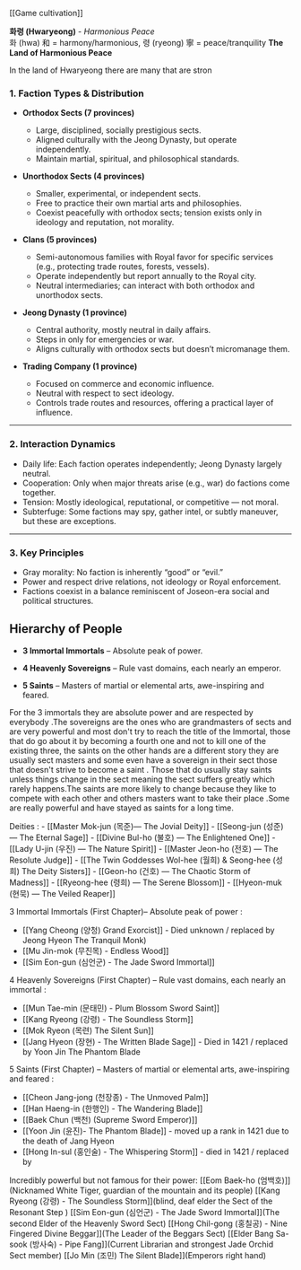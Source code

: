 [[Game cultivation]]

**화령 (Hwaryeong)** - _Harmonious Peace_  
화 (hwa) 和 = harmony/harmonious, 령 (ryeong) 寧 = peace/tranquility
**The Land of Harmonious Peace**

In the land of Hwaryeong there are many  that are stron
### **1. Faction Types & Distribution**

- **Orthodox Sects (7 provinces)**
    - Large, disciplined, socially prestigious sects.
    - Aligned culturally with the Jeong Dynasty, but operate independently.
    - Maintain martial, spiritual, and philosophical standards.

- **Unorthodox Sects (4 provinces)**
    - Smaller, experimental, or independent sects.
    - Free to practice their own martial arts and philosophies.
    - Coexist peacefully with orthodox sects; tension exists only in ideology and reputation, not morality.

- **Clans (5 provinces)**
    - Semi-autonomous families with Royal favor for specific services (e.g., protecting trade routes, forests, vessels).
    - Operate independently but report annually to the Royal city.
    - Neutral intermediaries; can interact with both orthodox and unorthodox sects.

- **Jeong Dynasty (1 province)**
    - Central authority, mostly neutral in daily affairs.
    - Steps in only for emergencies or war.
    - Aligns culturally with orthodox sects but doesn’t micromanage them.

- **Trading Company (1 province)**
    - Focused on commerce and economic influence.
    - Neutral with respect to sect ideology.
    - Controls trade routes and resources, offering a practical layer of influence.

---
### **2. Interaction Dynamics**
- Daily life: Each faction operates independently; Jeong Dynasty largely neutral.
- Cooperation: Only when major threats arise (e.g., war) do factions come together.
- Tension: Mostly ideological, reputational, or competitive — not moral.
- Subterfuge: Some factions may spy, gather intel, or subtly maneuver, but these are exceptions.

---
### **3. Key Principles**
- Gray morality: No faction is inherently “good” or “evil.”
- Power and respect drive relations, not ideology or Royal enforcement.
- Factions coexist in a balance reminiscent of Joseon-era social and political structures.

## Hierarchy of People

- **3 Immortal Immortals** – Absolute peak of power.
    
- **4 Heavenly Sovereigns** – Rule vast domains, each nearly an emperor.
    
- **5 Saints** – Masters of martial or elemental arts, awe-inspiring and feared.

For the 3 immortals they are absolute power and are respected by everybody .The sovereigns are the ones who are grandmasters of sects and are very powerful and most don't try to reach the title of the Immortal, those that do go about it by becoming a fourth one and not to kill one of the existing three, the saints on the other hands are a different story they are usually sect masters and some even have a sovereign in their sect those that doesn't strive to become a saint . Those that do usually stay saints unless things change in the sect meaning the sect suffers greatly which rarely happens.The saints are more likely to change because they like to compete with each other and others masters want to take their place .Some are really powerful and have stayed as saints for a long time.

Deities :
	 - [[Master Mok-jun (목준)— The Jovial Deity]]
     - [[Seong-jun (성준) — The Eternal Sage]] 
	 - [[Divine Bul-ho (불호) — The Enlightened One]] 
	 - [[Lady U-jin (우진) — The Nature Spirit]]
	 - [[Master Jeon-ho (전호) — The Resolute Judge]]
	 - [[The Twin Goddesses Wol-hee (월희) & Seong-hee (성희) The Deity Sisters]]
	 - [[Geon-ho (건호) — The Chaotic Storm of Madness]] 
	 - [[Ryeong-hee (령희) — The Serene Blossom]]
	 - [[Hyeon-muk (현묵) — The Veiled Reaper]]

3 Immortal Immortals (First Chapter)– Absolute peak of power :
 - [[Yang Cheong (양청) Grand Exorcist]] - Died unknown / replaced by Jeong Hyeon The Tranquil Monk)
 - [[Mu Jin-mok (무진목) - Endless Wood]]
 - [[Sim Eon-gun (심언군) - The Jade Sword Immortal]]

4 Heavenly Sovereigns (First Chapter)  – Rule vast domains, each nearly an immortal :
- [[Mun Tae-min (문태민) - Plum Blossom Sword Saint]]
- [[Kang Ryeong (강령) - The Soundless Storm]] 
- [[Mok Ryeon (목련) The Silent Sun]]
- [[Jang Hyeon (장현) - The Written Blade Sage]] - Died in 1421 / replaced by  Yoon Jin The Phantom Blade

5 Saints (First Chapter) – Masters of martial or elemental arts, awe-inspiring and feared :
- [[Cheon Jang-jong (천장종) - The Unmoved Palm]]
- [[Han Haeng-in (한행인) - The Wandering Blade]]
- [[Baek Chun (백천) (Supreme Sword Emperor)]]
- [[Yoon Jin (윤진)- The Phantom Blade]] - moved up a rank in 1421 due to the death of Jang Hyeon
- [[Hong In-sul (홍인술) - The Whispering Storm]] - died in 1421 / replaced by

Incredibly powerful but not famous for their power: 
[[Eom Baek-ho (엄백호)]](Nicknamed White Tiger, guardian of the mountain and its people)
[[Kang Ryeong (강령) - The Soundless Storm]](blind, deaf elder the Sect of the Resonant Step )
[[Sim Eon-gun (심언군) - The Jade Sword Immortal]](The second Elder of the Heavenly Sword Sect)
[[Hong Chil-gong (홍칠공) - Nine Fingered Divine Beggar]](The Leader of the Beggars Sect)
[[Elder Bang Sa-sook (방사숙) - Pipe Fang]](Current Librarian and strongest Jade Orchid Sect member)
[[Jo Min (조민) The Silent Blade]](Emperors right hand)

